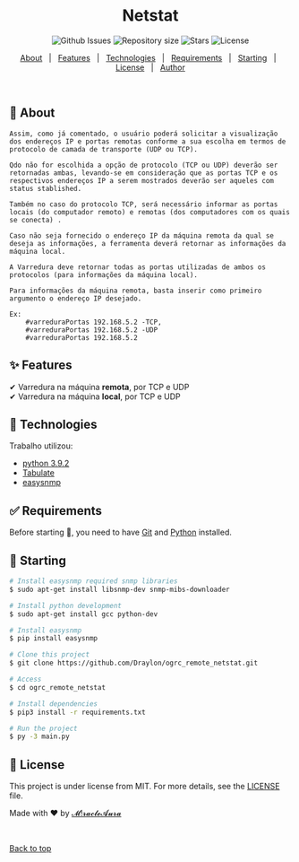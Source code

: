 <h1 align="center">Netstat</h1>

<p align="center">
  <img alt="Github Issues" src="https://img.shields.io/github/issues/Draylon/ogrc_remote_netstat">

  <img alt="Repository size" src="https://img.shields.io/github/repo-size/draylon/ogrc_remote_netstat">

  <img alt="Stars" src="https://img.shields.io/github/stars/draylon/ogrc_remote_netstat">

  <img alt="License" src="https://img.shields.io/github/license/draylon/ogrc_remote_netstat?color=56BEB8">

  <!-- <img alt="Github issues" src="https://img.shields.io/github/issues/draylon/ogrc_remote_netstat?color=56BEB8" /> -->

  <!-- <img alt="Github forks" src="https://img.shields.io/github/forks/draylon/ogrc_remote_netstat?color=56BEB8" /> -->

  <!-- <img alt="Github stars" src="https://img.shields.io/github/stars/draylon/ogrc_remote_netstat?color=56BEB8" /> -->
</p>

<!-- Status -->

<!-- <h4 align="center"> 
	🚧  Netstat 🚀 Under construction...  🚧
</h4> 

<hr> -->

<p align="center">
  <a href="#📌-about">About</a> &#xa0; | &#xa0; 
  <a href="#✨-features">Features</a> &#xa0; | &#xa0;
  <a href="#🚀-technologies">Technologies</a> &#xa0; | &#xa0;
  <a href="#✅-requirements">Requirements</a> &#xa0; | &#xa0;
  <a href="#🏁-starting">Starting</a> &#xa0; | &#xa0;
  <a href="#📝-license">License</a> &#xa0; | &#xa0;
  <a href="https://github.com/draylon" target="_blank">Author</a>
</p>

<br>

## 📌 About ##

    Assim, como já comentado, o usuário poderá solicitar a visualização dos endereços IP e portas remotas conforme a sua escolha em termos de protocolo de camada de transporte (UDP ou TCP). 

    Qdo não for escolhida a opção de protocolo (TCP ou UDP) deverão ser retornadas ambas, levando-se em consideração que as portas TCP e os respectivos endereços IP a serem mostrados deverão ser aqueles com status stablished. 

    Também no caso do protocolo TCP, será necessário informar as portas locais (do computador remoto) e remotas (dos computadores com os quais se conecta) . 

    Caso não seja fornecido o endereço IP da máquina remota da qual se deseja as informações, a ferramenta deverá retornar as informações da máquina local. 

    A Varredura deve retornar todas as portas utilizadas de ambos os protocolos (para informações da máquina local). 

    Para informações da máquina remota, basta inserir como primeiro argumento o endereço IP desejado. 

    Ex:
        #varreduraPortas 192.168.5.2 -TCP,
        #varreduraPortas 192.168.5.2 -UDP
        #varreduraPortas 192.168.5.2

## ✨ Features ##

✔ Varredura na máquina __remota__, por TCP e UDP\
✔ Varredura na máquina __local__, por TCP e UDP

## 🚀 Technologies ##

Trabalho utilizou:

- [python 3.9.2](https://python.org/)
- [Tabulate](https://pypi.org/project/tabulate/)
- [easysnmp](https://easysnmp.readthedocs.io/en/latest/)

## ✅ Requirements ##

Before starting 🏁, you need to have [Git](https://git-scm.com) and [Python](https://python.org/) installed.

## 🏁 Starting ##

```bash
# Install easysnmp required snmp libraries
$ sudo apt-get install libsnmp-dev snmp-mibs-downloader

# Install python development
$ sudo apt-get install gcc python-dev

# Install easysnmp
$ pip install easysnmp

# Clone this project
$ git clone https://github.com/Draylon/ogrc_remote_netstat.git

# Access
$ cd ogrc_remote_netstat

# Install dependencies
$ pip3 install -r requirements.txt

# Run the project
$ py -3 main.py

```

## 📝 License ##

This project is under license from MIT. For more details, see the [LICENSE](LICENSE.md) file.


Made with :heart: by <a href="https://github.com/draylon" target="_blank">𝓜!𝓻𝓪𝓬𝓵𝓮𝓐𝓾𝓻𝓪</a>

&#xa0;

<a href="#top">Back to top</a>
